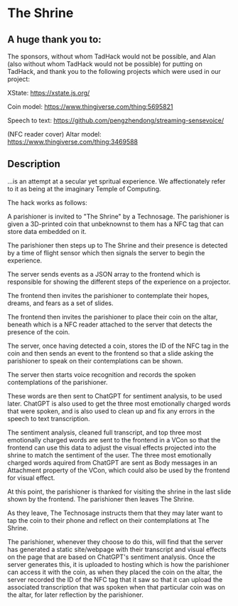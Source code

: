 # The Shrine 

## A huge thank you to: 

The sponsors, without whom TadHack would not be possible, and Alan (also without whom TadHack would not be possible) for putting on TadHack, and thank you to the following projects which were used in our project:

XState:
https://xstate.js.org/

Coin model:
https://www.thingiverse.com/thing:5695821

Speech to text:
https://github.com/pengzhendong/streaming-sensevoice/

(NFC reader cover) Altar model:
https://www.thingiverse.com/thing:3469588


## Description

...is an attempt at a secular yet spritual experience. We affectionately refer to it as being at the imaginary Temple of Computing.

The hack works as follows:

A parishioner is invited to "The Shrine" by a Technosage. The parishioner is given a 3D-printed coin that unbeknownst to them has a NFC tag that can store data embedded on it.

The parishioner then steps up to The Shrine and their presence is detected by a time of flight sensor which then signals the server to begin the experience.

The server sends events as a JSON array to the frontend which is responsible for showing the different steps of the experience on a projector.

The frontend then invites the parishioner to contemplate their hopes, dreams, and fears as a set of slides. 

The frontend then invites the parishioner to place their coin on the altar, beneath which is a NFC reader attached to the server that detects the presence of the coin.

The server, once having detected a coin, stores the ID of the NFC tag in the coin and then sends an event to the frontend so that a slide asking the parishioner to speak on their contemplations can be shown.

The server then starts voice recognition and records the spoken contemplations of the parishioner.

These words are then sent to ChatGPT for sentiment analysis, to be used later. ChatGPT is also used to get the three most emotionally charged words that were spoken, and is also used to clean up and fix any errors in the speech to text transcription.

The sentiment analysis, cleaned full transcript, and top three most emotionally charged words are sent to the frontend in a VCon so that the frontend can use this data to adjust the visual effects projected into the shrine to match the sentiment of the user. The three most emotionally charged words aquired from ChatGPT are sent as Body messages in an Attachment property of the VCon, which could also be used by the frontend for visual effect.

At this point, the parishioner is thanked for visiting the shrine in the last slide shown by the frontend. The parishioner then leaves The Shrine.

As they leave, The Technosage instructs them that they may later want to tap the coin to their phone and reflect on their contemplations at The Shrine.

The parishioner, whenever they choose to do this, will find that the server has generated a static site/webpage with their transcript and visual effects on the page that are based on ChatGPT's sentiment analysis. Once the server generates this, it is uploaded to hosting which is how the parishioner can access it with the coin, as when they placed the coin on the altar, the server recorded the ID of the NFC tag that it saw so that it can upload the associated transcription that was spoken when that particular coin was on the altar, for later  reflection by the parishioner. 

